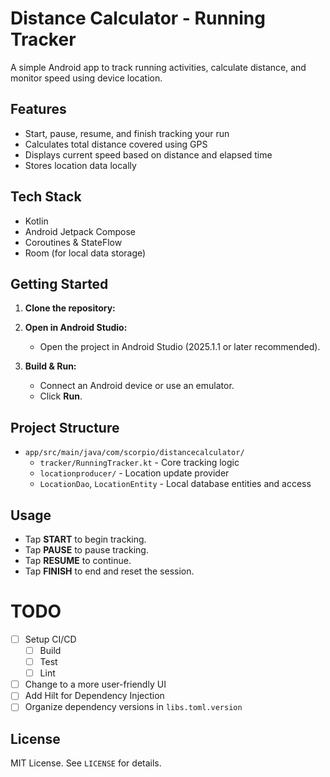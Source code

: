 # Distance Calculator - Running Tracker

A simple Android app to track running activities, calculate distance, and monitor speed using device location.

## Features

- Start, pause, resume, and finish tracking your run
- Calculates total distance covered using GPS
- Displays current speed based on distance and elapsed time
- Stores location data locally

## Tech Stack

- Kotlin
- Android Jetpack Compose
- Coroutines & StateFlow
- Room (for local data storage)

## Getting Started

1. **Clone the repository:**
2. **Open in Android Studio:**
   - Open the project in Android Studio (2025.1.1 or later recommended).

3. **Build & Run:**
   - Connect an Android device or use an emulator.
   - Click **Run**.

## Project Structure

- `app/src/main/java/com/scorpio/distancecalculator/`
  - `tracker/RunningTracker.kt` - Core tracking logic
  - `locationproducer/` - Location update provider
  - `LocationDao`, `LocationEntity` - Local database entities and access

## Usage

- Tap **START** to begin tracking.
- Tap **PAUSE** to pause tracking.
- Tap **RESUME** to continue.
- Tap **FINISH** to end and reset the session.


# TODO

- [ ] Setup CI/CD
  - [ ] Build
  - [ ] Test
  - [ ] Lint
- [ ] Change to a more user-friendly UI
- [ ] Add Hilt for Dependency Injection
- [ ] Organize dependency versions in `libs.toml.version`

## License

MIT License. See `LICENSE` for details.